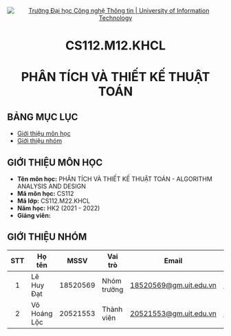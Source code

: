 <!-- Banner -->
<p align="center">
  <a href="https://www.uit.edu.vn/" title="Trường Đại học Công nghệ Thông tin" style="border: none;">
    <img src="https://i.imgur.com/WmMnSRt.png" alt="Trường Đại học Công nghệ Thông tin | University of Information Technology">
  </a>
</p>

<!-- Title -->
<h1 align="center">CS112.M12.KHCL</h1>
<h1 align="center">PHÂN TÍCH VÀ THIẾT KẾ THUẬT TOÁN</h1>

## BẢNG MỤC LỤC
* [Giới thiệu môn học](#giới-thiệu-môn-học)
* [Giới thiệu nhóm](#giới-thiệu-nhóm)

## GIỚI THIỆU MÔN HỌC
* **Tên môn học:** PHÂN TÍCH VÀ THIẾT KẾ THUẬT TOÁN - ALGORITHM ANALYSIS AND DESIGN
* **Mã môn học:** CS112
* **Mã lớp:** CS112.M22.KHCL
* **Năm học:** HK2 (2021 - 2022)
* **Giảng viên:** 

## GIỚI THIỆU NHÓM
| STT | Họ tên | MSSV | Vai trò | Email | Github | Facebook |
| :---: | --- | --- | --- | --- | --- | --- |
| 1 | Lê Huy Đạt | 18520569 | Nhóm trưởng | 18520569@gm.uit.edu.vn | [Makuss2303](https://github.com/Makuss2303) |  |
| 2 | Võ Hoáng Lộc | 20521553 | Thành viên | 20521553@gm.uit.edu.vn | [locvh1162](https://github.com/locvh1162) |  |
